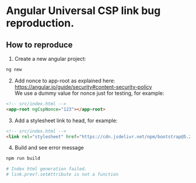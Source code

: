 # Angular Universal CSP link bug reproduction.

## How to reproduce

1. Create a new angular project:

```bash
ng new
```

2. Add nonce to app-root as explained here: https://angular.io/guide/security#content-security-policy<br/>
   We use a dummy value for nonce just for testing, for example:

```html
<!-- src/index.html -->
<app-root ngCspNonce="123"></app-root>
```

3. Add a stylesheet link to head, for example:

```html
<!-- src/index.html -->
<link rel="stylesheet" href="https://cdn.jsdelivr.net/npm/bootstrap@5.2.3/dist/css/bootstrap.min.css" />
```

4. Build and see error message

```bash
npm run build

# Index html generation failed.
# link.prev?.setAttribute is not a function
```
